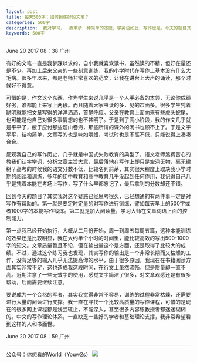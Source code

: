 ```yaml
---
layout: post
title: 每天500字：如何锻炼好的文笔？
categories: 500字
description:  我对学习，一直秉承一种简单的态度，学英语如此，写作也是。今天的题目其实并不是一个回答，而是一个疑问。
keywords: 500字
---
```


June 20 2017  08：38 广州

有好的文笔一直是我梦寐以求的，自小我就喜欢读书，虽然读的不精，但好在量还是不少。再加上后来父亲的一些刻意训练，我的小学时代在写作上基本没有什么大毛病。很多年以来，都是老师非常喜欢的范文，让我在讲台上大声的诵读，那个时候好不得意。

可惜的是，作文这个东西，作为学生来说几乎是一个人手必备的本领，无论你成绩好劣，谁都能上来写上两段。而且随着大家书读的多，见的市面多。很多学生凭着聪明就能把文章写得的洋洋洒洒，首尾呼应。父亲在教育上面向来有些虎头蛇尾，也可能是他自己对很多事情想的也不甚明了。于是到了高小阶段，我的作文几乎就是平平了，疲于应付那些题山卷海，那些所谓的课外的闲书也顾不上了。于是文字平平，结构简单，文章写的也是味如嚼蜡，考试时也是不高不低，只能说得上凑凑合合。

反观我自己的写作历史，几乎就是中国式失败教育的典型了，语文老师煞费苦心的教我们认字学词，分析文章主旨大意，最后落地在写作上却只是空洞无物，毫无建树？高考的时候我的语文分数不低，比较名列前茅，其实很大程度上取决我小学时期的阅读和训练，多年的初中教育和高中教育几乎没起到任何作用，我记得自己几乎是凭着本能在考场上写作，写了什么早都忘记了，最后拿到的分数却还不错。

回到今天的题目？其实我对这个疑惑已经思考很久，已经想通的有两件事一定是对写作有帮助的。第一就是要定时定量的对写作进行锻炼，譬如每天早上的500字或者1000字的本能写作锻炼。第二就是加大阅读量，学习大师在文章词语上面的控制能力。

第一点我已经开始执行，大概从二月份开始，周一到周五每周五篇，这种本能训练的效果还是比较明显，我在大约半个小时的时间里，能比较高效的写出500-1000字的短文。文章质量暂且不论，但在输出量这个是方面，还是取得了比较大的成绩。不过，通过这个练习我也发现，其实写作的输出是一个非常长期而又枯燥的工作，没有足够的输入几乎无法提高你的水平，由于很多原因，我现在在书籍阅读方面其实非常不足，这也造成我这段时间，在行文上虽然流畅，但是质量却一直不高。近期注意了一些无效字的使用，感觉文字简洁了很多，对文章观感还是有很多帮助，后面需要继续注意。

要说成为一个合格的写者，其实我觉得非常不容易，训练的过程非常枯燥，还需要进行大量的阅读进行支撑。我一直在寻找一个比较高质量的写作课程，可惜的是现在的很多网上课程都是浅尝辄止，不能深入，甚至很多内容练教授者都迷迷糊糊的。中文的写作理论体系，一直缺乏一些好的学者和基础理论支撑，我非常希望看到这样的人和书面世。

June 20 2017  08：59 广州

---- 
公众号：你想看的World（Youw2s）
![][image-1]

[image-1]:	http://upload-images.jianshu.io/upload_images/3342594-dca1f89eba3e50ca.jpg?imageMogr2/auto-orient/strip%7CimageView2/2/w/1240